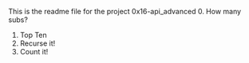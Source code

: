 This is the readme file for the project 0x16-api_advanced
0. How many subs?
1. Top Ten
2. Recurse it!
3. Count it!
